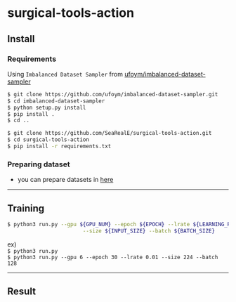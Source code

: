 # surgical-tools-action
## Install
### Requirements
Using ```Imbalanced Dataset Sampler``` from [ufoym/imbalanced-dataset-sampler](https://github.com/ufoym/imbalanced-dataset-sampler)
```bash
$ git clone https://github.com/ufoym/imbalanced-dataset-sampler.git
$ cd imbalanced-dataset-sampler
$ python setup.py install
$ pip install .
$ cd ..
```
```bash
$ git clone https://github.com/SeaRealE/surgical-tools-action.git
$ cd surgical-tools-action
$ pip install -r requirements.txt  
``` 
### Preparing dataset
- you can prepare datasets in [here](dataset/README.md)  

---
## Training
```bash
$ python3 run.py --gpu ${GPU_NUM} --epoch ${EPOCH} --lrate ${LEARNING_RATE} \
                        --size ${INPUT_SIZE} --batch ${BATCH_SIZE}
```  
ex)   
```$ python3 run.py```  
```$ python3 run.py --gpu 6 --epoch 30 --lrate 0.01 --size 224 --batch 128```

---
## Result
